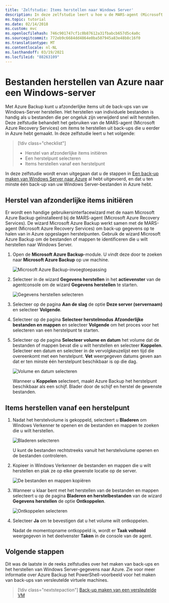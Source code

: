 ```yaml
---
title: 'Zelfstudie: Items herstellen naar Windows Server'
description: In deze zelfstudie leert u hoe u de MARS-agent (Microsoft Azure Recovery Services) kunt gebruiken om items uit Azure naar een Windows-Server te herstellen.
ms.topic: tutorial
ms.date: 02/14/2018
ms.custom: mvc
ms.openlocfilehash: 746c901747cf1c0b87612a31fbabcb657d5c4a0c
ms.sourcegitcommit: 772eb9c6684dd4864e0ba507945a83e48b8c16f0
ms.translationtype: MT
ms.contentlocale: nl-NL
ms.lasthandoff: 03/19/2021
ms.locfileid: "88263109"
---
```

# <a name="recover-files-from-azure-to-a-windows-server"></a>Bestanden herstellen van Azure naar een Windows-server

Met Azure Backup kunt u afzonderlijke items uit de back-ups van uw Windows-Server herstellen. Het herstellen van individuele bestanden is handig als u bestanden die per ongeluk zijn verwijderd snel wilt herstellen. Deze zelfstudie behandelt het gebruiken van de MARS-agent (Microsoft Azure Recovery Services) om items te herstellen uit back-ups die u eerder in Azure hebt gemaakt. In deze zelfstudie leert u het volgende:

> [!div class="checklist"]
>
> * Herstel van afzonderlijke items initiëren
> * Een herstelpunt selecteren
> * Items herstellen vanaf een herstelpunt

In deze zelfstudie wordt ervan uitgegaan dat u de stappen in [Een back-up maken van Windows Server naar Azure](backup-windows-with-mars-agent.md) al hebt uitgevoerd, en dat u ten minste één back-up van uw Windows Server-bestanden in Azure hebt.

## <a name="initiate-recovery-of-individual-items"></a>Herstel van afzonderlijke items initiëren

Er wordt een handige gebruikersinterfacewizard met de naam Microsoft Azure Backup geïnstalleerd bij de MARS-agent (Microsoft Azure Recovery Services). De wizard Microsoft Azure Backup werkt samen met de MARS-agent (Microsoft Azure Recovery Services) om back-up gegevens op te halen van in Azure opgeslagen herstelpunten. Gebruik de wizard Microsoft Azure Backup om de bestanden of mappen te identificeren die u wilt herstellen naar Windows Server.

1. Open de **Microsoft Azure Backup**-module. U vindt deze door te zoeken naar **Microsoft Azure Backup** op uw machine.

    ![Microsoft Azure Backup-invoegtoepassing](./media/tutorial-backup-restore-files-windows-server/mars.png)

2. Selecteer in de wizard **Gegevens herstellen** in het **actievenster** van de agentconsole om de wizard **Gegevens herstellen** te starten.

    ![Gegevens herstellen selecteren](./media/tutorial-backup-restore-files-windows-server/mars-recover-data.png)

3. Selecteer op de pagina **Aan de slag** de optie **Deze server (servernaam)** en selecteer **Volgende**.

4. Selecteer op de pagina **Selecteer herstelmodus** **Afzonderlijke bestanden en mappen** en selecteer **Volgende** om het proces voor het selecteren van een herstelpunt te starten.

5. Selecteer op de pagina **Selecteer volume en datum** het volume dat de bestanden of mappen bevat die u wilt herstellen en selecteer **Koppelen**. Selecteer een datum en selecteer in de vervolgkeuzelijst een tijd die overeenkomt met een herstelpunt. **Vet** weergegeven datums geven aan dat er ten minste één herstelpunt beschikbaar is op die dag.

    ![Volume en datum selecteren](./media/tutorial-backup-restore-files-windows-server/mars-select-date.png)

    Wanneer u **Koppelen** selecteert, maakt Azure Backup het herstelpunt beschikbaar als een schijf. Blader door de schijf en herstel de gewenste bestanden.

## <a name="restore-items-from-a-recovery-point"></a>Items herstellen vanaf een herstelpunt

1. Nadat het herstelvolume is gekoppeld, selecteert u **Bladeren** om Windows Verkenner te openen en de bestanden en mappen te zoeken die u wilt herstellen.

    ![Bladeren selecteren](./media/tutorial-backup-restore-files-windows-server/mars-browse-recover.png)

    U kunt de bestanden rechtstreeks vanuit het herstelvolume openen en de bestanden controleren.

2. Kopieer in Windows Verkenner de bestanden en mappen die u wilt herstellen en plak ze op elke gewenste locatie op de server.

    ![De bestanden en mappen kopiëren](./media/tutorial-backup-restore-files-windows-server/mars-final.png)

3. Wanneer u klaar bent met het herstellen van de bestanden en mappen selecteert u op de pagina **Bladeren en herstelbestanden** van de wizard **Gegevens herstellen** de optie **Ontkoppelen**.

    ![Ontkoppelen selecteren](./media/tutorial-backup-restore-files-windows-server/unmount-and-confirm.png)

4. Selecteer **Ja** om te bevestigen dat u het volume wilt ontkoppelen.

    Nadat de momentopname ontkoppeld is, wordt er **Taak voltooid** weergegeven in het deelvenster **Taken** in de console van de agent.

## <a name="next-steps"></a>Volgende stappen

Dit was de laatste in de reeks zelfstudies over het maken van back-ups en het herstellen van Windows Server-gegevens naar Azure. Zie voor meer informatie over Azure Backup het PowerShell-voorbeeld voor het maken van back-ups van versleutelde virtuele machines.

> [!div class="nextstepaction"]
> [Back-up maken van een versleutelde VM](./scripts/backup-powershell-sample-backup-encrypted-vm.md)
